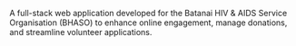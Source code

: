 A full-stack web application developed for the Batanai HIV & AIDS Service Organisation (BHASO) to enhance online engagement, manage donations, and streamline volunteer applications.
